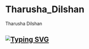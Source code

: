 
# Tharusha_Dilshan
Tharusha Dilshan 
## [![Typing SVG](https://readme-typing-svg.herokuapp.com?font=Rockstar-ExtraBold&color=F33A6A&lines=Welcome🤝;Hi+My+friend🧑‍🤝‍🧑;I+am+Tharusha+Dilshan;💕How+are+you🙃;What+to+do🌹)](https://git.io/typing-svg)
